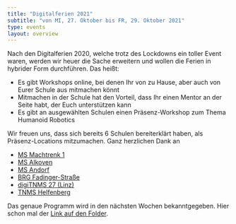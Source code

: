 ```yaml
---
title: "Digitalferien 2021"
subtitle: "von MI, 27. Oktober bis FR, 29. Oktober 2021"
type: events
layout: overview
---
```

Nach den Digitalferien 2020, welche trotz des Lockdowns ein toller Event waren, werden wir heuer die Sache erweitern und wollen die Ferien in hybrider Form durchführen. Das heißt: 

- Es gibt Workshops online, bei denen Ihr von zu Hause, aber auch von Eurer Schule aus mitmachen könnt
- Mitmachen in der Schule hat den Vorteil, dass Ihr einen Mentor an der Seite habt, der Euch unterstützen kann
- Es gibt an ausgewählten Schulen einen Präsenz-Workshop zum Thema Humanoid Robotics

Wir freuen uns, dass sich bereits 6 Schulen bereiterklärt haben, als Präsenz-Locations mitzumachen. Ganz herzlichen Dank an

- [MS Machtrenk 1](https://www.nms1marchtrenk.eduhi.at)
- [MS Alkoven](https://ms-alkoven.at)
- [MS Andorf](http://www.msandorf.at)
- [BRG Fadinger-Straße](https://www.fadi.at)
- [digiTNMS 27 (Linz)](https://digims27.at)
- [TNMS Helfenberg](https://time-mittelschule.at)

Das genaue Programm wird in den nächsten Wochen bekanntgegeben. Hier schon mal der [Link auf den Folder](img/2021-07-15_Digiferien_Folder_web.pdf).
